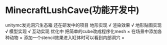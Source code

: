 # MinecraftLushCave(功能开发中)
unitymc发光洞穴生态箱
还在研发中的项目
地形实现 √
渲染效果 √
地形贴图实现 √
模型实现 √
互动实现 优化中
把简单的cube改成程序化mesh ×
在场景中添加各种动物 ×
添加一个stencil效果进入缸体时可以看到内部洞穴 ×

